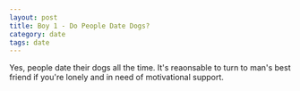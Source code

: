 ```yaml
---
layout: post
title: Boy 1 - Do People Date Dogs?
category: date
tags: date
---
```


Yes, people date their dogs all the time. It's reaonsable to turn to man's best friend if you're lonely and in need of motivational support. 
